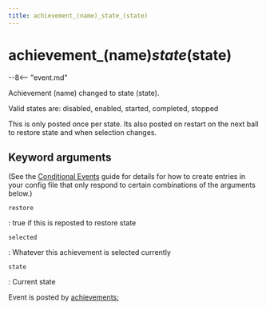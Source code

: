 ```yaml
---
title: achievement_(name)_state_(state)
---
```


# achievement_(name)_state_(state)


--8<-- "event.md"

Achievement (name) changed to state (state).

Valid states are: disabled, enabled, started, completed, stopped

This is only posted once per state. Its also posted on restart on the
next ball to restore state and when selection changes.

## Keyword arguments

(See the [Conditional Events](overview/conditional.md)
guide for details for how to create entries in your config file that
only respond to certain combinations of the arguments below.)

`restore`

:   true if this is reposted to restore state

`selected`

:   Whatever this achievement is selected currently

`state`

:   Current state

Event is posted by [achievements:](../config/achievements.md)
